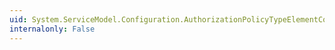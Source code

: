 ```yaml
---
uid: System.ServiceModel.Configuration.AuthorizationPolicyTypeElementCollection.#ctor
internalonly: False
---
```

